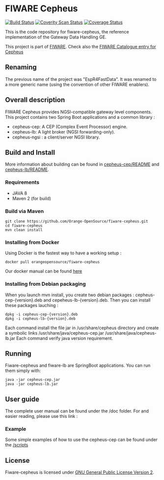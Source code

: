 # FIWARE Cepheus

[![Build Status](https://travis-ci.org/Orange-OpenSource/fiware-cepheus.svg?branch=master)](https://travis-ci.org/Orange-OpenSource/fiware-cepheus)
[![Coverity Scan Status](https://scan.coverity.com/projects/5913/badge.svg)](https://scan.coverity.com/projects/5913)
[![Coverage Status](https://coveralls.io/repos/Orange-OpenSource/fiware-cepheus/badge.svg?branch=master&service=github)](https://coveralls.io/github/Orange-OpenSource/fiware-cepheus?branch=master)

This is the code repository for fiware-cepheus, the reference implementation of the Gateway Data Handling GE.

This project is part of [FIWARE](http://www.fiware.org).
Check also the [FIWARE Catalogue entry for Cepheus](http://catalogue.fiware.org/enablers/gateway-data-handling-ge-espr4fastdata)

## Renaming

The previous name of the project was "EspR4FastData".
It was renamed to a more generic name (using the convention of other FIWARE enablers).

## Overall description

FIWARE Cepheus provides NGSI-compatible gateway level components.
This project contains two Spring Boot applications and a common library :

* cepheus-cep: A CEP (Complex Event Processor) engine.
* cepheus-lb: A light broker (NGSI forwarding-only).
* cepheus-ngsi : a client/server NGSI library.

## Build and Install

More information about building can be found in [cepheus-cep/README](cepheus-cep/README.md) and [cepheus-lb/README](cepheus-lightbroker/README.md).

### Requirements

* JAVA 8
* Maven 2 (for build)

### Build via Maven

    git clone https://github.com/Orange-OpenSource/fiware-cepheus.git
    cd fiware-cepheus
    mvn clean install

### Installing from Docker

Using Docker is the fastest way to have a working setup :

    docker pull orangeopensource/fiware-cepheus

Our docker manual can be found [here](docker/README.md)

### Installing from Debian packaging

When you launch mvn install, you create two debian packages : cepheus-cep-{version}.deb and cepeheus-lb-{version}.deb.
Then you can install these packages lauching :

    dpkg -i cepheus-cep-{version}.deb
    dpkg -i cepheus-lb-{version}.deb

Each command install the file jar in /usr/share/cepheus directory and create a symbolic links /usr/share/java/cepheus-cep.jar /usr/share/java/cepheus-lb.jar
Each command verify java version requirement.

## Running

Fiware-cepheus and fiware-lb are SpringBoot applications. You can run them simply with:

    java -jar cepheus-cep.jar
    java -jar cepheus-lb.jar

## User guide

The complete user manual can be found under the /doc folder.
For and easier reading, please use this link :

### Example

Some simple examples of how to use the cepheus-cep can be found under the [/scripts](scripts)

## License

Fiware-cepheus is licensed under [GNU General Public License Version 2](LICENCE.txt).
